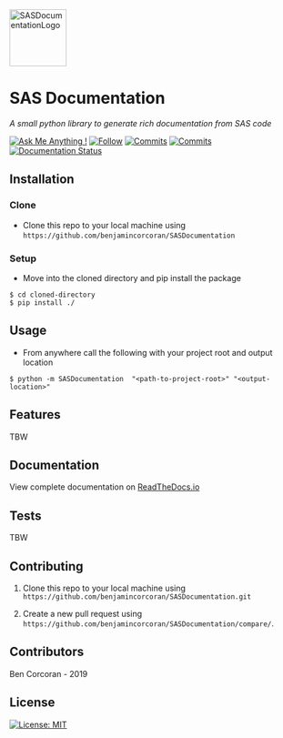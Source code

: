 <img src="https://static.vecteezy.com/system/resources/previews/000/422/489/large_2x/vector-documents-icon.jpg" width=100 title="SASDocumentationLogo" alt="SASDocumentationLogo"> 

# SAS Documentation

*A small python library to generate rich documentation from SAS code*

[![Ask Me Anything !](https://img.shields.io/badge/Ask%20me-anything-1abc9c.svg)](https://GitHub.com/benjamincorcoran/ama)
[![Follow](https://img.shields.io/github/followers/benjamincorcoran.svg?label=Follow&style=plastic)](https://GitHub.com/benjamincorcoran/)
[![Commits](https://img.shields.io/github/commit-activity/y/benjamincorcoran/SASDocumentation.svg)](https://GitHub.com/benjamincorcoran/)
[![Commits](https://img.shields.io/github/last-commit/benjamincorcoran/SASDocumentation.svg)](https://GitHub.com/benjamincorcoran/)
[![Documentation Status](https://readthedocs.org/projects/sasdocumentation/badge/?version=latest)](https://sasdocumentation.readthedocs.io/en/latest/?badge=latest)


## Installation


### Clone

- Clone this repo to your local machine using `https://github.com/benjamincorcoran/SASDocumentation`

### Setup


* Move into the cloned directory and pip install the package

```shell
$ cd cloned-directory
$ pip install ./
```

## Usage 

* From anywhere call the following with your project root and output location

```shell
$ python -m SASDocumentation  "<path-to-project-root>" "<output-location>"
```

## Features

TBW

## Documentation 

View complete documentation on [ReadTheDocs.io](https://sasdocumentation.readthedocs.io/en/latest/index.html) 

## Tests 

TBW

## Contributing

1. Clone this repo to your local machine using `https://github.com/benjamincorcoran/SASDocumentation.git`

2. Create a new pull request using `https://github.com/benjamincorcoran/SASDocumentation/compare/`.


## Contributors

Ben Corcoran - 2019


## License

[![License: MIT](https://img.shields.io/badge/License-MIT-yellow.svg)](https://opensource.org/licenses/MIT)
